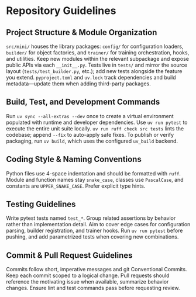 # Repository Guidelines

## Project Structure & Module Organization
`src/mini/` houses the library packages: `config/` for configuration loaders, `builder/` for object factories, and `trainer/` for training orchestration, hooks, and utilities. Keep new modules within the relevant subpackage and expose public APIs via each `__init__.py`. Tests live in `tests/` and mirror the source layout (`tests/test_builder.py`, etc.); add new tests alongside the feature you extend. `pyproject.toml` and `uv.lock` track dependencies and build metadata—update them when adding third-party packages.

## Build, Test, and Development Commands
Run `uv sync --all-extras --dev` once to create a virtual environment populated with runtime and developer dependencies. Use `uv run pytest` to execute the entire unit suite locally. `uv run ruff check src tests` lints the codebase; append `--fix` to auto-apply safe fixes. To publish or verify packaging, run `uv build`, which uses the configured `uv_build` backend.

## Coding Style & Naming Conventions
Python files use 4-space indentation and should be formatted with `ruff`. Module and function names stay `snake_case`, classes use `PascalCase`, and constants are `UPPER_SNAKE_CASE`. Prefer explicit type hints.

## Testing Guidelines
Write pytest tests named `test_*`. Group related assertions by behavior rather than implementation detail. Aim to cover edge cases for configuration parsing, builder registration, and trainer hooks. Run `uv run pytest` before pushing, and add parametrized tests when covering new combinations.

## Commit & Pull Request Guidelines
Commits follow short, imperative messages and git Conventional Commits. Keep each commit scoped to a logical change. Pull requests should reference the motivating issue when available, summarize behavior changes. Ensure lint and test commands pass before requesting review.

